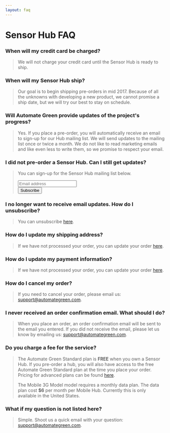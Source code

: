 ```yaml
---
layout: faq
---
```


# Sensor Hub FAQ

### When will my credit card be charged?

> We will not charge your credit card until the Sensor Hub is ready to ship.

### When will my Sensor Hub ship?

> Our goal is to begin shipping pre-orders in mid 2017.  Because of all the unknowns with developing a new product, we cannot promise a ship date, but we will try our best to stay on schedule.

### Will Automate Green provide updates of the project's progress?

> Yes.  If you place a pre-order, you will automatically receive an email to sign-up for our Hub mailing list.  We will send updates to the mailing list once or twice a month.  We do not like to read marketing emails and like even less to write them, so we promise to respect your email.

### I did not pre-order a Sensor Hub.  Can I still get updates?

<blockquote>
  <p>You can sign-up for the Sensor Hub mailing list below.</p>
  <div id="mc_embed_signup">
  <form action="//automategreen.us11.list-manage.com/subscribe/post?u=86aecb89f996d4fc9e90b636b&amp;id=97e60647d5" method="post" id="mc-embedded-subscribe-form" name="mc-embedded-subscribe-form" class="validate" target="_blank" novalidate>
      <div id="mc_embed_signup_scroll">
  <div class="mc-field-group">
    <input type="email" value="" name="EMAIL" class="required email radius" id="mce-EMAIL" placeholder="Email address">
  </div>
  <div class="mc-field-group input-group" style="display:none">
      <ul><li><input type="checkbox" value="1" name="group[13561][1]" id="mce-group[13561]-13561-0"><label for="mce-group[13561]-13561-0">General Updates</label></li>
  <li><input type="checkbox" value="2" name="group[13561][2]" id="mce-group[13561]-13561-1" checked><label for="mce-group[13561]-13561-1">Sensor Hub Updates</label></li>
  </ul>
  </div>
    <div id="mce-responses" class="clear">
      <div class="response" id="mce-error-response" style="display:none"></div>
      <div class="response" id="mce-success-response" style="display:none"></div>
    </div>
      <div style="position: absolute; left: -5000px;" aria-hidden="true"><input type="text" name="b_86aecb89f996d4fc9e90b636b_97e60647d5" tabindex="-1" value=""></div>
      <div class="clear"><input type="submit" value="Subscribe" name="subscribe" id="mc-embedded-subscribe" class="button secondary radius small"></div>
      </div>
  </form>
  </div>
</blockquote>


### I no longer want to receive email updates.  How do I unsubscribe?

> You can unsubscribe <a href="http://automategreen.us11.list-manage.com/unsubscribe?u=86aecb89f996d4fc9e90b636b&id=97e60647d5" target="_blank">here</a>.

### How do I update my shipping address?

> If we have not processed your order, you can update your order [here](/sensorhub/orders/).

### How do I update my payment information?

> If we have not processed your order, you can update your order [here](/sensorhub/orders/).

### How do I cancel my order?

> If you need to cancel your order, please email us: [support@automategreen.com](mailto:support@automategreen.com).

### I never received an order confirmation email.  What should I do?

> When you place an order, an order confirmation email will be sent to the email you entered.  If you did not receive the email, please let us know by emailing us: [support@automategreen.com](mailto:support@automategreen.com).

### Do you charge a fee for the service?

> The Automate Green Standard plan is **FREE** when you own a Sensor Hub. If you pre-order a hub, you will also have access to the free Automate Green Standard plan at the time you place your order.  Pricing for advanced plans can be found [here](/signup/).
> 
> The Mobile 3G Model model requires a monthly data plan. The data plan cost **$6** per month per Mobile Hub. Currently this is only available in the United States.

### What if my question is not listed here?

> Simple.  Shoot us a quick email with your question: [support@automategreen.com](mailto:support@automategreen.com).